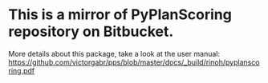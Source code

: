# This is a mirror of PyPlanScoring repository on Bitbucket.
More details about this package, take a look at the user manual: https://github.com/victorgabr/pps/blob/master/docs/_build/rinoh/pyplanscoring.pdf





